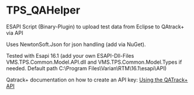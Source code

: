 # TPS_QAHelper
ESAPI Script (Binary-Plugin) to upload test data from Eclipse to QAtrack+ via API

Uses NewtonSoft.Json for json handling (add via NuGet).

Tested with Esapi 16.1 (add your own ESAPI-Dll-Files VMS.TPS.Common.Model.API.dll and VMS.TPS.Common.Model.Types if needed. 
Default path C:\Program Files\Varian\RTM\16.1\esapi\API\)

Qatrack+ documentation on how to create an API key: [Using the QATrack+ API](https://docs.qatrackplus.com/en/stable/api/guide.html)
